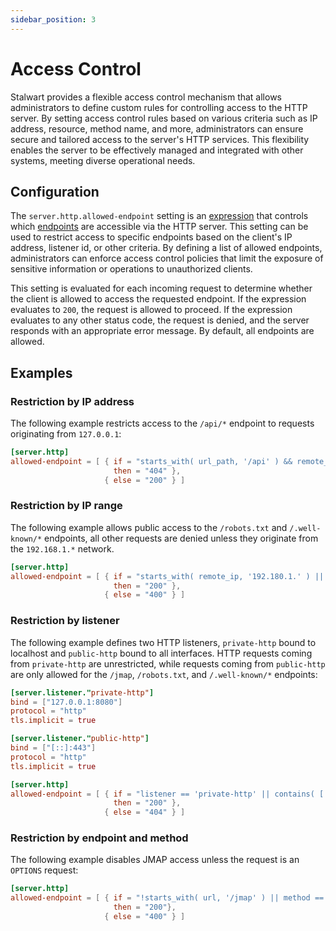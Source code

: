 ```yaml
---
sidebar_position: 3
---
```


# Access Control

Stalwart provides a flexible access control mechanism that allows administrators to define custom rules for controlling access to the HTTP server. By setting access control rules based on various criteria such as IP address, resource, method name, and more, administrators can ensure secure and tailored access to the server's HTTP services. This flexibility enables the server to be effectively managed and integrated with other systems, meeting diverse operational needs.

## Configuration

The `server.http.allowed-endpoint` setting is an [expression](/docs/configuration/expressions/overview) that controls which [endpoints](/docs/server/http/overview#http-endpoints) are accessible via the HTTP server. This setting can be used to restrict access to specific endpoints based on the client's IP address, listener id, or other criteria. By defining a list of allowed endpoints, administrators can enforce access control policies that limit the exposure of sensitive information or operations to unauthorized clients.

This setting is evaluated for each incoming request to determine whether the client is allowed to access the requested endpoint. If the expression evaluates to `200`, the request is allowed to proceed. If the expression evaluates to any other status code, the request is denied, and the server responds with an appropriate error message. By default, all endpoints are allowed.

## Examples

### Restriction by IP address

The following example restricts access to the `/api/*` endpoint to requests originating from `127.0.0.1`:

```toml
[server.http]
allowed-endpoint = [ { if = "starts_with( url_path, '/api' ) && remote_ip != '127.0.0.1'", 
                       then = "404" },
                     { else = "200" } ]
```

### Restriction by IP range

The following example allows public access to the `/robots.txt` and `/.well-known/*` endpoints, all other requests are denied unless they originate from the `192.168.1.*` network.

```toml
[server.http]
allowed-endpoint = [ { if = "starts_with( remote_ip, '192.180.1.' ) || contains( [ 'robots.txt', '.well-known' ], split( url_path, '/' )[1] )", 
                       then = "200" },
                     { else = "400" } ]
```


### Restriction by listener

The following example defines two HTTP listeners, `private-http` bound to localhost and `public-http` bound to all interfaces. HTTP requests coming from `private-http` are unrestricted, while requests coming from `public-http` are only allowed for the `/jmap`, `/robots.txt`, and `/.well-known/*` endpoints:

```toml
[server.listener."private-http"]
bind = ["127.0.0.1:8080"]
protocol = "http"
tls.implicit = true

[server.listener."public-http"]
bind = ["[::]:443"]
protocol = "http"
tls.implicit = true

[server.http]
allowed-endpoint = [ { if = "listener == 'private-http' || contains( [ 'jmap', 'robots.txt', '.well-known' ], split( url_path, '/' )[1] )", 
                       then = "200" },
                     { else = "404" } ]
```

### Restriction by endpoint and method

The following example disables JMAP access unless the request is an `OPTIONS` request:

```toml
[server.http]
allowed-endpoint = [ { if = "!starts_with( url, '/jmap' ) || method == 'OPTIONS'", 
                       then = "200"},
                     { else = "400" } ]
```
